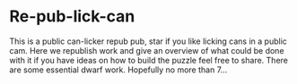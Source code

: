 # Re-pub-lick-can
This is a public can-licker repub pub, star if you like licking cans in a public cam. 
Here we republish work and give an overview of what could be done with it if you have ideas on how to build the puzzle feel free to share. 
There are some essential dwarf work. Hopefully no more than 7...
